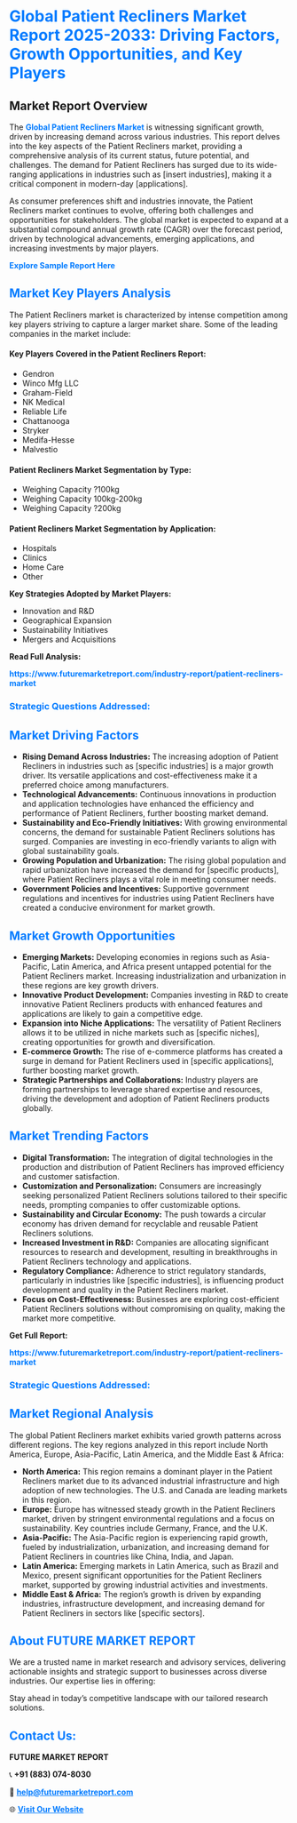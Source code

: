 <h1 style="color: #007BFF;">Global Patient Recliners Market Report 2025-2033: Driving Factors, Growth Opportunities, and Key Players</h1>

<section id="overview">
<h2>Market Report Overview</h2>
<p>The <a href="https://www.futuremarketreport.com/industry-report/patient-recliners-market" style="color: #007BFF; text-decoration: none;"><strong>Global Patient Recliners Market</strong></a> is witnessing significant growth, driven by increasing demand across various industries. This report delves into the key aspects of the Patient Recliners market, providing a comprehensive analysis of its current status, future potential, and challenges. The demand for Patient Recliners has surged due to its wide-ranging applications in industries such as [insert industries], making it a critical component in modern-day [applications].</p>
<p>As consumer preferences shift and industries innovate, the Patient Recliners market continues to evolve, offering both challenges and opportunities for stakeholders. The global market is expected to expand at a substantial compound annual growth rate (CAGR) over the forecast period, driven by technological advancements, emerging applications, and increasing investments by major players.</p>
</section>

<section id="overview">
<p><a href="https://www.futuremarketreport.com/request-sample/reportId=89268" style="color: #007BFF; text-decoration: none;"><strong>Explore Sample Report Here</strong></a></p>
</section>

<section id="key-players">
<h2 style="color: #007BFF;">Market Key Players Analysis</h2>
<p>The Patient Recliners market is characterized by intense competition among key players striving to capture a larger market share. Some of the leading companies in the market include:</p>
<h4>Key Players Covered in the Patient Recliners Report:</h4>
<ul><li>Gendron</li><li>Winco Mfg LLC</li><li>Graham-Field</li><li>NK Medical</li><li>Reliable Life</li><li>Chattanooga</li><li>Stryker</li><li>Medifa-Hesse</li><li>Malvestio</li></ul>
<h4>Patient Recliners Market Segmentation by Type:</h4>
<ul><li>Weighing Capacity ?100kg</li><li>Weighing Capacity 100kg-200kg</li><li>Weighing Capacity ?200kg</li></ul>

<h4>Patient Recliners Market Segmentation by Application:</h4>
<ul><li>Hospitals</li><li>Clinics</li><li>Home Care</li><li>Other</li></ul>
<p><strong>Key Strategies Adopted by Market Players:</strong></p>
<ul>
<li>Innovation and R&D</li>
<li>Geographical Expansion</li>
<li>Sustainability Initiatives</li>
<li>Mergers and Acquisitions</li>
</ul>
</section>

<section>
<p><strong>Read Full Analysis: </strong></p><a href="https://www.futuremarketreport.com/industry-report/patient-recliners-market" style="color: #007BFF; text-decoration: none;"><strong>https://www.futuremarketreport.com/industry-report/patient-recliners-market</strong></a>
<h3 style="color: #007BFF;">Strategic Questions Addressed:</h3>
</section>

<section id="driving-factors">
<h2 style="color: #007BFF;">Market Driving Factors</h2>
<ul>
<li><strong>Rising Demand Across Industries:</strong> The increasing adoption of Patient Recliners in industries such as [specific industries] is a major growth driver. Its versatile applications and cost-effectiveness make it a preferred choice among manufacturers.</li>
<li><strong>Technological Advancements:</strong> Continuous innovations in production and application technologies have enhanced the efficiency and performance of Patient Recliners, further boosting market demand.</li>
<li><strong>Sustainability and Eco-Friendly Initiatives:</strong> With growing environmental concerns, the demand for sustainable Patient Recliners solutions has surged. Companies are investing in eco-friendly variants to align with global sustainability goals.</li>
<li><strong>Growing Population and Urbanization:</strong> The rising global population and rapid urbanization have increased the demand for [specific products], where Patient Recliners plays a vital role in meeting consumer needs.</li>
<li><strong>Government Policies and Incentives:</strong> Supportive government regulations and incentives for industries using Patient Recliners have created a conducive environment for market growth.</li>
</ul>
</section>

<section id="growth-opportunities">
<h2 style="color: #007BFF;">Market Growth Opportunities</h2>
<ul>
<li><strong>Emerging Markets:</strong> Developing economies in regions such as Asia-Pacific, Latin America, and Africa present untapped potential for the Patient Recliners market. Increasing industrialization and urbanization in these regions are key growth drivers.</li>
<li><strong>Innovative Product Development:</strong> Companies investing in R&D to create innovative Patient Recliners products with enhanced features and applications are likely to gain a competitive edge.</li>
<li><strong>Expansion into Niche Applications:</strong> The versatility of Patient Recliners allows it to be utilized in niche markets such as [specific niches], creating opportunities for growth and diversification.</li>
<li><strong>E-commerce Growth:</strong> The rise of e-commerce platforms has created a surge in demand for Patient Recliners used in [specific applications], further boosting market growth.</li>
<li><strong>Strategic Partnerships and Collaborations:</strong> Industry players are forming partnerships to leverage shared expertise and resources, driving the development and adoption of Patient Recliners products globally.</li>
</ul>
</section>

<section id="trending-factors">
<h2 style="color: #007BFF;">Market Trending Factors</h2>
<ul>
<li><strong>Digital Transformation:</strong> The integration of digital technologies in the production and distribution of Patient Recliners has improved efficiency and customer satisfaction.</li>
<li><strong>Customization and Personalization:</strong> Consumers are increasingly seeking personalized Patient Recliners solutions tailored to their specific needs, prompting companies to offer customizable options.</li>
<li><strong>Sustainability and Circular Economy:</strong> The push towards a circular economy has driven demand for recyclable and reusable Patient Recliners solutions.</li>
<li><strong>Increased Investment in R&D:</strong> Companies are allocating significant resources to research and development, resulting in breakthroughs in Patient Recliners technology and applications.</li>
<li><strong>Regulatory Compliance:</strong> Adherence to strict regulatory standards, particularly in industries like [specific industries], is influencing product development and quality in the Patient Recliners market.</li>
<li><strong>Focus on Cost-Effectiveness:</strong> Businesses are exploring cost-efficient Patient Recliners solutions without compromising on quality, making the market more competitive.</li>
</ul>
</section>

<section>
<p><strong>Get Full Report: </strong></p><a href="https://www.futuremarketreport.com/industry-report/patient-recliners-market" style="color: #007BFF; text-decoration: none;"><strong>https://www.futuremarketreport.com/industry-report/patient-recliners-market</strong></a>
<h3 style="color: #007BFF;">Strategic Questions Addressed:</h3>
</section>


<section id="regional-analysis">
<h2 style="color: #007BFF;">Market Regional Analysis</h2>
<p>The global Patient Recliners market exhibits varied growth patterns across different regions. The key regions analyzed in this report include North America, Europe, Asia-Pacific, Latin America, and the Middle East & Africa:</p>
<ul>
<li><strong>North America:</strong> This region remains a dominant player in the Patient Recliners market due to its advanced industrial infrastructure and high adoption of new technologies. The U.S. and Canada are leading markets in this region.</li>
<li><strong>Europe:</strong> Europe has witnessed steady growth in the Patient Recliners market, driven by stringent environmental regulations and a focus on sustainability. Key countries include Germany, France, and the U.K.</li>
<li><strong>Asia-Pacific:</strong> The Asia-Pacific region is experiencing rapid growth, fueled by industrialization, urbanization, and increasing demand for Patient Recliners in countries like China, India, and Japan.</li>
<li><strong>Latin America:</strong> Emerging markets in Latin America, such as Brazil and Mexico, present significant opportunities for the Patient Recliners market, supported by growing industrial activities and investments.</li>
<li><strong>Middle East & Africa:</strong> The region’s growth is driven by expanding industries, infrastructure development, and increasing demand for Patient Recliners in sectors like [specific sectors].</li>
</ul>
</section>

<footer>
<h2 style="color: #007BFF;">About FUTURE MARKET REPORT</h2>
<p>We are a trusted name in market research and advisory services, delivering actionable insights and strategic support to businesses across diverse industries. Our expertise lies in offering:</p>

<p>Stay ahead in today’s competitive landscape with our tailored research solutions.</p>

<h2 style="color: #007BFF;">Contact Us:</h2>
<p><strong>FUTURE MARKET REPORT</strong></p>
<p>📞 <strong>+91 (883) 074-8030</strong></p>
<p>📧 <strong><a href="mailto:help@futuremarketreport.com" style="color: #007BFF;">help@futuremarketreport.com</a></strong></p>
<p>🌐 <strong><a href="https://www.futuremarketreport.com/" style="color: #007BFF;">Visit Our Website</a></strong></p>
</footer>